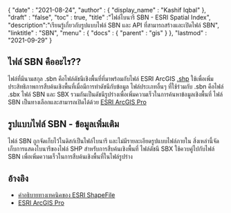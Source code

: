 {
  "date" : "2021-08-24",
  "author" : {
    "display_name" : "Kashif Iqbal"
},
  "draft" : "false",
  "toc" : true,
  "title" :"ไฟล์ไบนารี SBN - ESRI Spatial Index",
  "description":"เรียนรู้เกี่ยวกับรูปแบบไฟล์ SBN และ API ที่สามารถสร้างและเปิดไฟล์ SBN",
  "linktitle" : "SBN",
  "menu" : {
    "docs" : {
      "parent" : "gis"
}
},
  "lastmod" : "2021-09-29"
}

## ไฟล์ SBN คืออะไร??

ไฟล์ที่มีนามสกุล .sbn คือไฟล์ดัชนีเชิงพื้นที่ที่มาพร้อมกับไฟล์ ESRI ArcGIS [.shp](/th/gis/shp/) ใช้เพื่อเพิ่มประสิทธิภาพการสืบค้นเชิงพื้นที่เมื่อมีการทำดัชนีกับข้อมูล ไฟล์ประเภทอื่นๆ ที่ใช้ร่วมกับ .sbn คือไฟล์ .sbx ไฟล์ SBN และ SBX รวมกันเป็นดัชนีรูปร่างเพื่อเพิ่มความเร็วในการค้นหาข้อมูลเชิงพื้นที่ ไฟล์ SBN เป็นทางเลือกและสามารถเปิดได้ด้วย [ESRI ArcGIS Pro](https://www.esri.com/en-us/arcgis/products/arcgis-pro/overview)

## รูปแบบไฟล์ SBN - ข้อมูลเพิ่มเติม

ไฟล์ SBN ถูกจัดเก็บไว้ในดิสก์เป็นไฟล์ไบนารี และไม่มีรายละเอียดรูปแบบไฟล์ภายใน สิ่งเหล่านี้จัดเก็บการแสดงไบนารีของไฟล์ SHP สำหรับการสืบค้นเชิงพื้นที่ ไฟล์ดัชนี SBX ใช้ควบคู่ไปกับไฟล์ SBN เพื่อเพิ่มความเร็วในการสืบค้นเชิงพื้นที่ในไฟล์รูปร่าง

## อ้างอิง

* [คำอธิบายทางเทคนิคของ ESRI ShapeFile](https://www.esri.com/content/dam/esrisites/sitecore-archive/Files/Pdfs/library/whitepapers/pdfs/shapefile.pdf)
* [ESRI ArcGIS Pro](https://www.esri.com/en-us/arcgis/products/arcgis-pro/overview)

